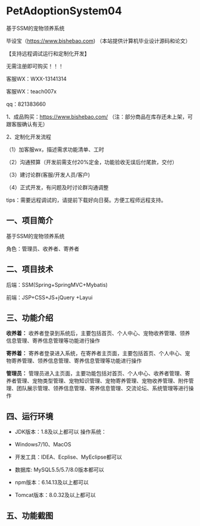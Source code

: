 # PetAdoptionSystem04
 基于SSM的宠物领养系统

毕设宝（https://www.bishebao.com) （本站提供计算机毕业设计源码和论文）

【支持远程调试运行和定制化开发】

无需注册即可购买！！！

客服WX：WXX-13141314

客服WX：teach007x

qq：821383660


1、成品购买：https://www.bishebao.com/ （注：部分商品在库存还未上架，可跟客服确认有无）

2、定制化开发流程

（1）加客服wx，描述需求功能清单、工时

（2）沟通预算（开发前需支付20%定金，功能验收无误后付尾款，交付）

（3）建讨论群(客服/开发人员/客户)

（4）正式开发，有问题及时讨论群沟通调整

tips：需要远程调试的，请提前下载好向日葵。方便工程师远程支持。

<h2>一、项目简介</h2>
基于SSM的宠物领养系统

角色：管理员、收养者、寄养者
<h2>二、项目技术</h2>
<p class="md-end-block md-p"><span class="md-plain">后端：SSM(Spring+SpringMVC+Mybatis)</span></p>
<p class="md-end-block md-p"><span class="md-plain">前端：JSP+CSS+JS+jQuery </span><span class="md-plain">+Layui</span></p>

<h2>三、功能介绍</h2>
<div class="markdown-heading" dir="auto">

<strong>收养着：</strong>
收养者登录到系统后，主要包括首页、个人中心、宠物收养管理、领养信息管理、寄养信息管理等功能进行操作

<strong>寄养着：</strong>
寄养者登录进入系统，在寄养者主页面，主要包括首页、个人中心、宠物寄养管理、领养信息管理、寄养信息管理等功能进行操作

<strong>管理员：</strong>
管理员进入主页面，主要功能包括对首页、个人中心、收养者管理、寄养者管理、宠物类型管理、宠物知识管理、宠物寄养管理、宠物收养管理、附件管理、团队展示管理、领养信息管理、寄养信息管理、交流论坛、系统管理等进行操作

</div>
<h2>四、运行环境</h2>
<ul dir="auto">
 	<li>
<p dir="auto">JDK版本：1.8及以上都可以 操作系统：</p>
</li>
 	<li>
<p dir="auto">Windows7/10、MacOS</p>
</li>
 	<li>
<p dir="auto">开发工具：IDEA、Ecplise、MyEclipse都可以</p>
</li>
 	<li>
<p dir="auto">数据库: MySQL5.5/5.7/8.0版本都可以</p>
</li>
 	<li>
<p dir="auto">npm版本：6.14.13及以上都可以</p>
</li>
 	<li>
<p dir="auto">Tomcat版本：8.0.32及以上都可以</p>
</li>
</ul>
<h2>五、功能截图</h2>
<img class="aligncenter size-full wp-image" src="https://www.bishebao.com/wp-content/uploads/2024/08/基于SSM的宠物领养系统/result/image_10_1.png" alt="" />
<img class="aligncenter size-full wp-image" src="https://www.bishebao.com/wp-content/uploads/2024/08/基于SSM的宠物领养系统/result/image_12_2.png" alt="" />
<img class="aligncenter size-full wp-image" src="https://www.bishebao.com/wp-content/uploads/2024/08/基于SSM的宠物领养系统/result/image_3_3.png" alt="" />
<img class="aligncenter size-full wp-image" src="https://www.bishebao.com/wp-content/uploads/2024/08/基于SSM的宠物领养系统/result/image_4_4.png" alt="" />
<img class="aligncenter size-full wp-image" src="https://www.bishebao.com/wp-content/uploads/2024/08/基于SSM的宠物领养系统/result/image_5_5.png" alt="" />
<img class="aligncenter size-full wp-image" src="https://www.bishebao.com/wp-content/uploads/2024/08/基于SSM的宠物领养系统/result/image_6_6.png" alt="" />
<img class="aligncenter size-full wp-image" src="https://www.bishebao.com/wp-content/uploads/2024/08/基于SSM的宠物领养系统/result/image_7_7.png" alt="" />
<img class="aligncenter size-full wp-image" src="https://www.bishebao.com/wp-content/uploads/2024/08/基于SSM的宠物领养系统/result/image_8_8.png" alt="" />
<img class="aligncenter size-full wp-image" src="https://www.bishebao.com/wp-content/uploads/2024/08/基于SSM的宠物领养系统/result/image_9_9.png" alt="" />